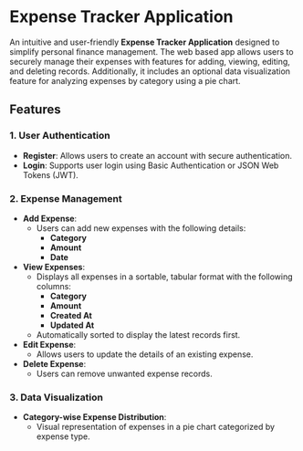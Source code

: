 # Expense Tracker Application  

An intuitive and user-friendly **Expense Tracker Application** designed to simplify personal finance management. The web based app allows users to securely manage their expenses with features for adding, viewing, editing, and deleting records. Additionally, it includes an optional data visualization feature for analyzing expenses by category using a pie chart.  

## Features  

### 1. **User Authentication**  
- **Register**: Allows users to create an account with secure authentication.  
- **Login**: Supports user login using Basic Authentication or JSON Web Tokens (JWT).  

### 2. **Expense Management**  
- **Add Expense**:  
  - Users can add new expenses with the following details:  
    - **Category**  
    - **Amount**  
    - **Date** 
- **View Expenses**:  
  - Displays all expenses in a sortable, tabular format with the following columns:  
    - **Category**  
    - **Amount**  
    - **Created At**  
    - **Updated At**    
  - Automatically sorted to display the latest records first.  
- **Edit Expense**:  
  - Allows users to update the details of an existing expense.  
- **Delete Expense**:  
  - Users can remove unwanted expense records.  

### 3. **Data Visualization** 
- **Category-wise Expense Distribution**:  
  - Visual representation of expenses in a pie chart categorized by expense type.   


